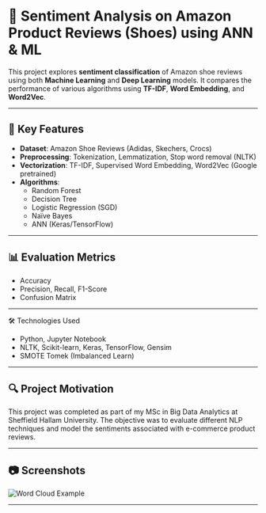 # 🧠 Sentiment Analysis on Amazon Product Reviews (Shoes) using ANN & ML

This project explores **sentiment classification** of Amazon shoe reviews using both **Machine Learning** and **Deep Learning** models. It compares the performance of various algorithms using **TF-IDF**, **Word Embedding**, and **Word2Vec**.

---

## 📌 Key Features

- **Dataset**: Amazon Shoe Reviews (Adidas, Skechers, Crocs)
- **Preprocessing**: Tokenization, Lemmatization, Stop word removal (NLTK)
- **Vectorization**: TF-IDF, Supervised Word Embedding, Word2Vec (Google pretrained)
- **Algorithms**:
  - Random Forest
  - Decision Tree
  - Logistic Regression (SGD)
  - Naïve Bayes
  - ANN (Keras/TensorFlow)

---

## 📊 Evaluation Metrics

- Accuracy
- Precision, Recall, F1-Score
- Confusion Matrix

---
🛠️ Technologies Used

- Python, Jupyter Notebook
- NLTK, Scikit-learn, Keras, TensorFlow, Gensim
- SMOTE Tomek (Imbalanced Learn)

---

## 🔍 Project Motivation

This project was completed as part of my MSc in Big Data Analytics at Sheffield Hallam University. The objective was to evaluate different NLP techniques and model the sentiments associated with e-commerce product reviews.

---

## 📷 Screenshots

![Word Cloud Example](screenshots/wordclouds.png)

---


